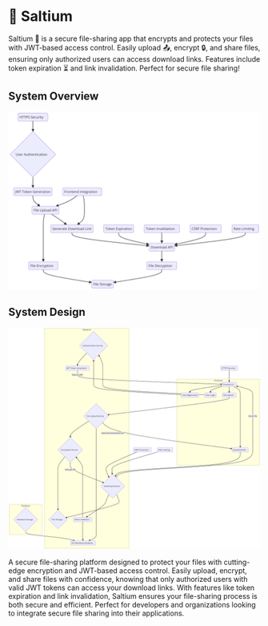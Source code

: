 # 🧂 Saltium
Saltium 🔐 is a secure file-sharing app that encrypts and protects your files with JWT-based access control. Easily upload 📤, encrypt 🔒, and share files, ensuring only authorized users can access download links. Features include token expiration ⏳ and link invalidation. Perfect for secure file sharing!

## System Overview
![System Overview](./frontend/public/Hsysfig.png)

## System Design
![System Design](./frontend/public/sysfig.png)

A secure file-sharing platform designed to protect your files with cutting-edge encryption and JWT-based access control. Easily upload, encrypt, and share files with confidence, knowing that only authorized users with valid JWT tokens can access your download links. With features like token expiration and link invalidation, Saltium ensures your file-sharing process is both secure and efficient. Perfect for developers and organizations looking to integrate secure file sharing into their applications.
